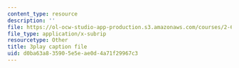 ```yaml
---
content_type: resource
description: ''
file: https://ol-ocw-studio-app-production.s3.amazonaws.com/courses/2-627-fundamentals-of-photovoltaics-fall-2013/d0ba63a835905e5eae0d4a71f29967c3_uLbqhIp3ahc.vtt
file_type: application/x-subrip
resourcetype: Other
title: 3play caption file
uid: d0ba63a8-3590-5e5e-ae0d-4a71f29967c3
---
```

